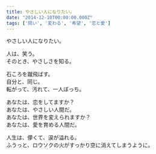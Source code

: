```yaml
---
title: やさしい人になりたい。
date: "2014-12-10T00:00:00.000Z"
tags: ['問い', '変わる', '希望', '恋と愛']
---
```


やさしい人になりたい。

人は、笑う。  
そのとき、やさしさを知る。

石ころを蹴飛ばす。  
自分と、同じ。  
転がって、汚れて、一人ぼっち。

あなたは、恋をしてますか？  
あなたは、やさしい人間だ。  
あなたは、世界を変えられますか？  
あなたは、愛を育める人間だ。

人生は、儚くて、涙が溢れる。  
ふうっと、ロウソクの火がすっかり空に消えてしまうように。
